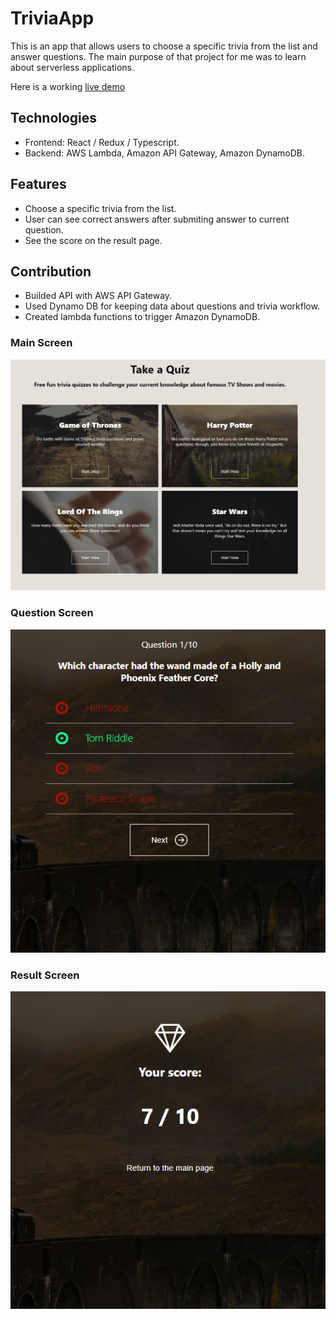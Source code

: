 # TriviaApp
This is an app that allows users to choose a specific trivia from the list and answer questions. 
The main purpose of that project for me was to learn about serverless applications.

Here is a working <a href="#0">live demo</a>

## Technologies

* Frontend: React / Redux / Typescript.
* Backend: AWS Lambda, Amazon API Gateway, Amazon DynamoDB.

## Features
* Choose a specific trivia from the list.
* User can see correct answers after submiting answer to current question.
* See the score on the result page.

## Contribution

* Builded API with AWS API Gateway.
* Used Dynamo DB for keeping data about questions and trivia workflow.
* Created lambda functions to trigger Amazon DynamoDB. 

### Main Screen

![Main Screen](/image/main-screen.png)

### Question Screen

![Question Screen](/image/question-screen.png)

### Result Screen

![Question Screen](/image/score-screen.png)
